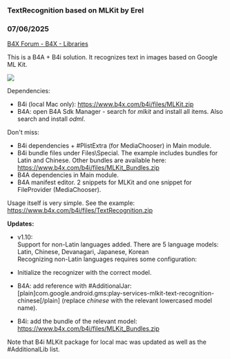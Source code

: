 ###  TextRecognition based on MLKit by Erel
### 07/06/2025
[B4X Forum - B4X - Libraries](https://www.b4x.com/android/forum/threads/161210/)

This is a B4A + B4i solution. It recognizes text in images based on Google ML Kit.  
  
![](https://www.b4x.com/android/forum/attachments/153853)  
  
  
Dependencies:  
  
- B4i (local Mac only): <https://www.b4x.com/b4i/files/MLKit.zip>  
- B4A: open B4A Sdk Manager - search for *mlkit* and install all items. Also search and install *odml*.  
  
Don't miss:  
  
- B4i dependencies + #PlistExtra (for MediaChooser) in Main module.  
- B4i bundle files under Files\Special. The example includes bundles for Latin and Chinese. Other bundles are available here: <https://www.b4x.com/b4i/files/MLKit_Bundles.zip>  
- B4A dependencies in Main module.  
- B4A manifest editor. 2 snippets for MLKit and one snippet for FileProvider (MediaChooser).  
  
Usage itself is very simple. See the example:  
<https://www.b4x.com/b4i/files/TextRecognition.zip>  
  
**Updates:**  
  
- v1.10:  
Support for non-Latin languages added. There are 5 language models: Latin, Chinese, Devanagari, Japanese, Korean  
Recognizing non-Latin languages requires some configuration:  

- Initialize the recognizer with the correct model.
- B4A: add reference with #AdditionalJar: [plain]com.google.android.gms:play-services-mlkit-text-recognition-chinese[/plain] (replace *chinese* with the relevant lowercased model name).
- B4i: add the bundle of the relevant model: <https://www.b4x.com/b4i/files/MLKit_Bundles.zip>

Note that B4i MLKit package for local mac was updated as well as the #AdditionalLib list.